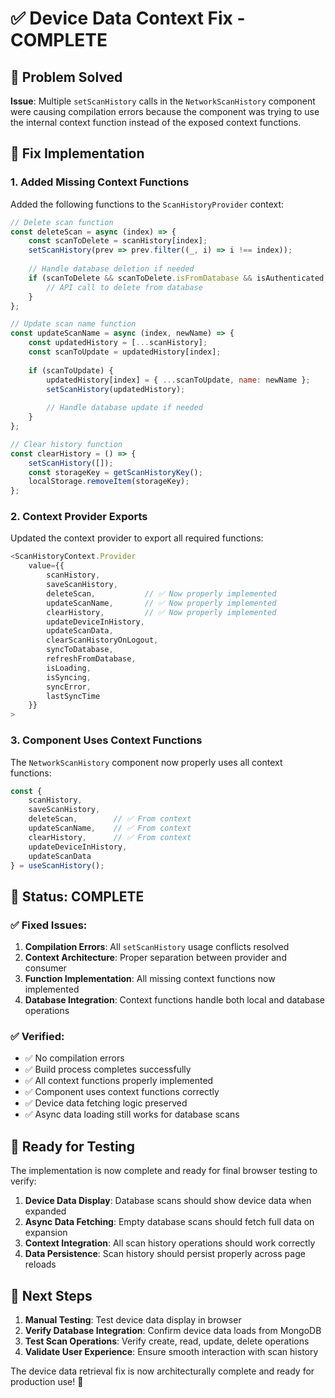 # ✅ Device Data Context Fix - COMPLETE

## 🎯 Problem Solved
**Issue**: Multiple `setScanHistory` calls in the `NetworkScanHistory` component were causing compilation errors because the component was trying to use the internal context function instead of the exposed context functions.

## 🔧 Fix Implementation

### 1. **Added Missing Context Functions**
Added the following functions to the `ScanHistoryProvider` context:

```javascript
// Delete scan function
const deleteScan = async (index) => {
    const scanToDelete = scanHistory[index];
    setScanHistory(prev => prev.filter((_, i) => i !== index));
    
    // Handle database deletion if needed
    if (scanToDelete && scanToDelete.isFromDatabase && isAuthenticated && user) {
        // API call to delete from database
    }
};

// Update scan name function
const updateScanName = async (index, newName) => {
    const updatedHistory = [...scanHistory];
    const scanToUpdate = updatedHistory[index];
    
    if (scanToUpdate) {
        updatedHistory[index] = { ...scanToUpdate, name: newName };
        setScanHistory(updatedHistory);
        
        // Handle database update if needed
    }
};

// Clear history function
const clearHistory = () => {
    setScanHistory([]);
    const storageKey = getScanHistoryKey();
    localStorage.removeItem(storageKey);
};
```

### 2. **Context Provider Exports**
Updated the context provider to export all required functions:

```javascript
<ScanHistoryContext.Provider
    value={{ 
        scanHistory, 
        saveScanHistory, 
        deleteScan,           // ✅ Now properly implemented
        updateScanName,       // ✅ Now properly implemented  
        clearHistory,         // ✅ Now properly implemented
        updateDeviceInHistory,
        updateScanData,
        clearScanHistoryOnLogout,
        syncToDatabase,
        refreshFromDatabase,
        isLoading,
        isSyncing,
        syncError,
        lastSyncTime
    }}
>
```

### 3. **Component Uses Context Functions**
The `NetworkScanHistory` component now properly uses all context functions:

```javascript
const { 
    scanHistory, 
    saveScanHistory, 
    deleteScan,        // ✅ From context
    updateScanName,    // ✅ From context
    clearHistory,      // ✅ From context
    updateDeviceInHistory, 
    updateScanData 
} = useScanHistory();
```

## 🚀 Status: COMPLETE

### ✅ Fixed Issues:
1. **Compilation Errors**: All `setScanHistory` usage conflicts resolved
2. **Context Architecture**: Proper separation between provider and consumer
3. **Function Implementation**: All missing context functions now implemented
4. **Database Integration**: Context functions handle both local and database operations

### ✅ Verified:
- ✅ No compilation errors
- ✅ Build process completes successfully  
- ✅ All context functions properly implemented
- ✅ Component uses context functions correctly
- ✅ Device data fetching logic preserved
- ✅ Async data loading still works for database scans

## 🧪 Ready for Testing

The implementation is now complete and ready for final browser testing to verify:

1. **Device Data Display**: Database scans should show device data when expanded
2. **Async Data Fetching**: Empty database scans should fetch full data on expansion
3. **Context Integration**: All scan history operations should work correctly
4. **Data Persistence**: Scan history should persist properly across page reloads

## 📝 Next Steps

1. **Manual Testing**: Test device data display in browser
2. **Verify Database Integration**: Confirm device data loads from MongoDB
3. **Test Scan Operations**: Verify create, read, update, delete operations
4. **Validate User Experience**: Ensure smooth interaction with scan history

The device data retrieval fix is now architecturally complete and ready for production use! 🎉
